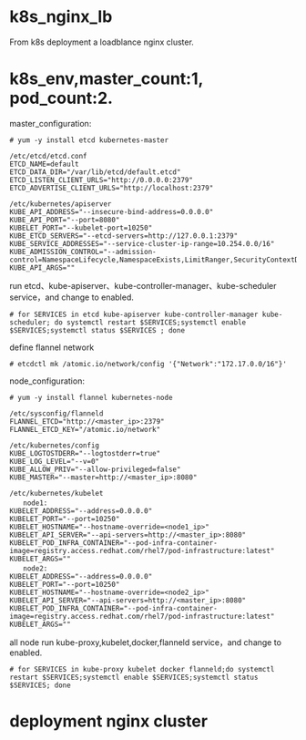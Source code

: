 # k8s_nginx_lb
From k8s deployment a loadblance nginx cluster.
# k8s_env,master_count:1, pod_count:2.
  master_configuration:
  ```
  # yum -y install etcd kubernetes-master
  ```
  ```
  /etc/etcd/etcd.conf
  ETCD_NAME=default
  ETCD_DATA_DIR="/var/lib/etcd/default.etcd"
  ETCD_LISTEN_CLIENT_URLS="http://0.0.0.0:2379"
  ETCD_ADVERTISE_CLIENT_URLS="http://localhost:2379"

  /etc/kubernetes/apiserver
  KUBE_API_ADDRESS="--insecure-bind-address=0.0.0.0"
  KUBE_API_PORT="--port=8080"
  KUBELET_PORT="--kubelet-port=10250"
  KUBE_ETCD_SERVERS="--etcd-servers=http://127.0.0.1:2379"
  KUBE_SERVICE_ADDRESSES="--service-cluster-ip-range=10.254.0.0/16"
  KUBE_ADMISSION_CONTROL="--admission-control=NamespaceLifecycle,NamespaceExists,LimitRanger,SecurityContextDeny,ResourceQuota"
  KUBE_API_ARGS=""
  ```
  run etcd、kube-apiserver、kube-controller-manager、kube-scheduler service，and change to enabled.
  ```
  # for SERVICES in etcd kube-apiserver kube-controller-manager kube-scheduler; do systemctl restart $SERVICES;systemctl enable       $SERVICES;systemctl status $SERVICES ; done
  ```
  define flannel network
  ```
  # etcdctl mk /atomic.io/network/config '{"Network":"172.17.0.0/16"}'
  ```
 node_configuration:
  ```
  # yum -y install flannel kubernetes-node
  ```
  ```
  /etc/sysconfig/flanneld
  FLANNEL_ETCD="http://<master_ip>:2379"
  FLANNEL_ETCD_KEY="/atomic.io/network"

  /etc/kubernetes/config
  KUBE_LOGTOSTDERR="--logtostderr=true"
  KUBE_LOG_LEVEL="--v=0"
  KUBE_ALLOW_PRIV="--allow-privileged=false"
  KUBE_MASTER="--master=http://<master_ip>:8080"

  /etc/kubernetes/kubelet
　　node1:
  KUBELET_ADDRESS="--address=0.0.0.0"
  KUBELET_PORT="--port=10250"
  KUBELET_HOSTNAME="--hostname-override=<node1_ip>"
  KUBELET_API_SERVER="--api-servers=http://<master_ip>:8080"
  KUBELET_POD_INFRA_CONTAINER="--pod-infra-container-image=registry.access.redhat.com/rhel7/pod-infrastructure:latest"
  KUBELET_ARGS=""
　　node2:
  KUBELET_ADDRESS="--address=0.0.0.0"
  KUBELET_PORT="--port=10250"
  KUBELET_HOSTNAME="--hostname-override=<node2_ip>"
  KUBELET_API_SERVER="--api-servers=http://<master_ip>:8080"
  KUBELET_POD_INFRA_CONTAINER="--pod-infra-container-image=registry.access.redhat.com/rhel7/pod-infrastructure:latest"
  KUBELET_ARGS=""
  ```
  all node run kube-proxy,kubelet,docker,flanneld service，and change to enabled.
  ```
  # for SERVICES in kube-proxy kubelet docker flanneld;do systemctl restart $SERVICES;systemctl enable $SERVICES;systemctl status $SERVICES; done
  ```

# deployment nginx cluster
